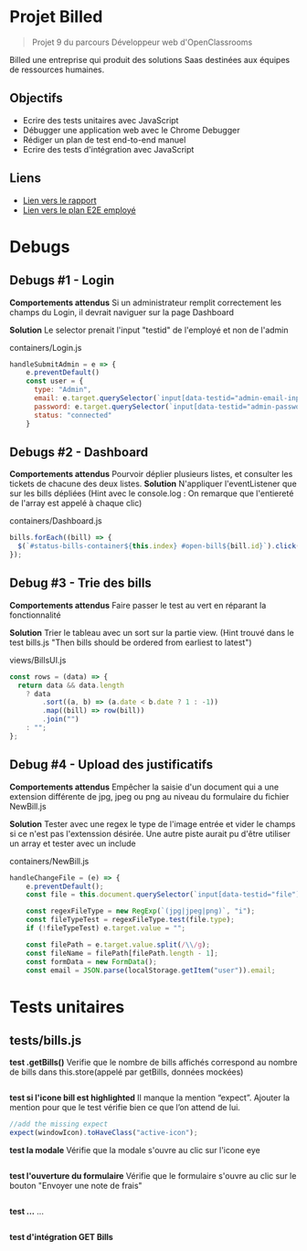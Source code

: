 # Projet Billed

> Projet 9 du parcours Développeur web d'OpenClassrooms

Billed une entreprise qui produit des solutions Saas destinées aux équipes de ressources humaines.

## Objectifs

- Ecrire des tests unitaires avec JavaScript
- Débugger une application web avec le Chrome Debugger
- Rédiger un plan de test end-to-end manuel
- Ecrire des tests d'intégration avec JavaScript

## Liens

- [Lien vers le rapport](https://melodious-citrus-fe4.notion.site/Bug-report-1-Login-e8e4af1c626846b6addb2e29ccc0133b)
- [Lien vers le plan E2E employé](https://docs.google.com/document/d/1uncHF1Xg8YPJcFCpd5y2mzFgChb7ynlj/edit?usp=sharing&ouid=115999596046412147819&rtpof=true&sd=true)

# Debugs

## Debugs #1 - Login

**Comportements attendus**
Si un administrateur remplit correctement les champs du Login, il devrait naviguer sur la page Dashboard

**Solution**
Le selector prenait l'input "testid" de l'employé et non de l'admin

containers/Login.js

```js
handleSubmitAdmin = e => {
    e.preventDefault()
    const user = {
      type: "Admin",
      email: e.target.querySelector(`input[data-testid="admin-email-input"]`).value,
      password: e.target.querySelector(`input[data-testid="admin-password-input"]`).value,
      status: "connected"
    }
```

## Debugs #2 - Dashboard

**Comportements attendus**
Pourvoir déplier plusieurs listes, et consulter les tickets de chacune des deux listes.
**Solution**
N'appliquer l'eventListener que sur les bills dépliées
(Hint avec le console.log : On remarque que l'entiereté de l'array est appelé à chaque clic)

containers/Dashboard.js

```js
bills.forEach((bill) => {
  $(`#status-bills-container${this.index} #open-bill${bill.id}`).click((e) => this.handleEditTicket(e, bill, bills));
});
```

## Debug #3 - Trie des bills

**Comportements attendus**
Faire passer le test au vert en réparant la fonctionnalité

**Solution**
Trier le tableau avec un sort sur la partie view.
(Hint trouvé dans le test bills.js "Then bills should be ordered from earliest to latest")

views/BillsUI.js

```js
const rows = (data) => {
  return data && data.length
    ? data
        .sort((a, b) => (a.date < b.date ? 1 : -1))
        .map((bill) => row(bill))
        .join("")
    : "";
};
```

## Debug #4 - Upload des justificatifs

**Comportements attendus**
Empêcher la saisie d'un document qui a une extension différente de jpg, jpeg ou png au niveau du formulaire du fichier NewBill.js

**Solution**
Tester avec une regex le type de l'image entrée et vider le champs si ce n'est pas l'extenssion désirée. Une autre piste aurait pu d'être utiliser un array et tester avec un include

containers/NewBill.js

```js
handleChangeFile = (e) => {
    e.preventDefault();
    const file = this.document.querySelector(`input[data-testid="file"]`).files[0];

    const regexFileType = new RegExp(`(jpg|jpeg|png)`, "i");
    const fileTypeTest = regexFileType.test(file.type);
    if (!fileTypeTest) e.target.value = "";

    const filePath = e.target.value.split(/\\/g);
    const fileName = filePath[filePath.length - 1];
    const formData = new FormData();
    const email = JSON.parse(localStorage.getItem("user")).email;

```

# Tests unitaires

## tests/bills.js

**test .getBills()**
Verifie que le nombre de bills affichés correspond au nombre de bills dans this.store(appelé par getBills, données mockées)

```js

```

**test si l'icone bill est highlighted**
Il manque la mention “expect”. Ajouter la mention pour que le test vérifie bien ce que l’on attend de lui.

```js
//add the missing expect
expect(windowIcon).toHaveClass("active-icon");
```

**test la modale**
Vérifie que la modale s'ouvre au clic sur l'icone eye

```js

```

**test l'ouverture du formulaire**
Vérifie que le formulaire s'ouvre au clic sur le bouton "Envoyer une note de frais"

```js

```

**test ...**
...

```js

```

**test d'intégration GET Bills**

```js

```
